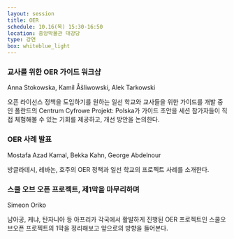```yaml
---
layout: session
title: OER
schedule: 10.16(목) 15:30-16:50
location: 중앙박물관 대강당
type: 강연
box: whiteblue_light
---
```


### 교사를 위한 OER 가이드 워크샵

Anna Stokowska, Kamil Åšliwowski, Alek Tarkowski

오픈 라이선스 정책을 도입하기를 원하는 일선 학교와 교사들을 위한 가이드를 개발 중인 폴란드의 Centrum Cyfrowe Projekt: Polska가 가이드 초안을 세션 참가자들이 직접 체험해볼 수 있는 기회를 제공하고, 개선 방안을 논의한다.



### OER 사례 발표

Mostafa Azad Kamal, Bekka Kahn, George Abdelnour

방글라데시, 레바논, 호주의 OER 정책과 일선 학교의 프로젝트 사례를 소개한다.




### 스쿨 오브 오픈 프로젝트, 제1막을 마무리하며

Simeon Oriko

남아공, 케냐, 탄자니아 등 아프리카 각국에서 활발하게 진행된 OER 프로젝트인 스쿨오브오픈 프로젝트의 1막을 정리해보고 앞으로의 방향을 들어본다.
